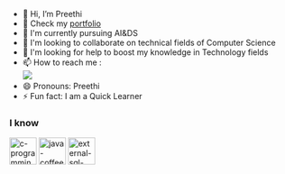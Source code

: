 - 👋 Hi, I’m Preethi
- 🔭 Check my [portfolio](https://preethi.web.app/)
- 🌱 I'm currently pursuing AI&DS
- 🤝 I'm looking to collaborate on technical fields of Computer Science
- 🤔 I'm looking for help to boost my knowledge in Technology fields
- 📫 How to reach me :
   <br />   [<img src="https://img.shields.io/badge/LinkedIn-0077B5?style=for-the-badge&logo=linkedin&logoColor=white" />](https://www.linkedin.com/in/preethi-subramani-70b15225a)
- 😄 Pronouns: Preethi
- ⚡ Fun fact: I am a Quick Learner

 ### I know 
 <img width="48" height="48" src="https://img.icons8.com/color/48/c-programming.png" alt="c-programming"/> <img width="48" height="48" src="https://img.icons8.com/color/48/java-coffee-cup-logo--v1.png" alt="java-coffee-cup-logo--v1"/> 
 <img width="48" height="48" src="https://img.icons8.com/external-soft-fill-juicy-fish/60/external-sql-coding-and-development-soft-fill-soft-fill-juicy-fish.png" alt="external-sql-coding-and-development-soft-fill-soft-fill-juicy-fish"/>
